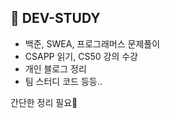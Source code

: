 ## 👀 DEV-STUDY

* 백준, SWEA, 프로그래머스 문제풀이
* CSAPP 읽기, CS50 강의 수강
* 개인 블로그 정리
* 팀 스터디 코드 등등..

간단한 정리 필요🫠